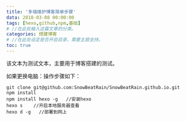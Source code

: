 ```yaml
---
title: '多端维护博客简单步骤'
data: 2018-03-08 00:00:00
tags: [hexo,github,npm,基础]
# //在此处输入这篇文章的分类。
categories: 搭建博客  
# //在此处设定是否开启目录，需要主题支持。
toc: true  
---
```

该文本为测试文本，主要用于博客搭建的测试。

如果更换电脑：操作步骤如下：

    git clone git@github.com:SnowBeatRain/SnowBeatRain.github.io.git
    npm install 
    npm install hexo -g   //安装hexo
    hexo s    //开启本地服务器查看
    hexo d -g   //部署到网上